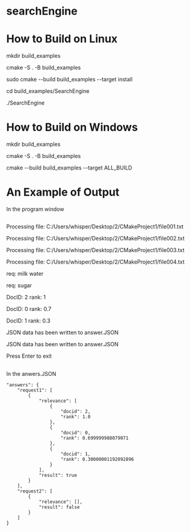 # searchEngine
# How to Build on Linux
mkdir build_examples 

cmake -S . -B build_examples 

sudo cmake --build build_examples --target install 

cd build_examples/SearchEngine 

./SearchEngine

# How to Build on Windows

mkdir build_examples 

cmake -S . -B build_examples

cmake --build build_examples --target ALL_BUILD 

##
# An Example of Output

In the program window
##
Processing file: C:/Users/whisper/Desktop/2/CMakeProject1/file001.txt

Processing file: C:/Users/whisper/Desktop/2/CMakeProject1/file002.txt

Processing file: C:/Users/whisper/Desktop/2/CMakeProject1/file003.txt

Processing file: C:/Users/whisper/Desktop/2/CMakeProject1/file004.txt

req: milk water

req: sugar

DocID: 2 rank: 1

DocID: 0 rank: 0.7

DocID: 1 rank: 0.3

JSON data has been written to answer.JSON

JSON data has been written to answer.JSON

Press Enter to exit

##
In the anwers.JSON



    "answers": {
        "request1": [
            {
                "relevance": [
                    {
                        "docid": 2,
                        "rank": 1.0
                    },
                    {
                        "docid": 0,
                        "rank": 0.699999988079071
                    },
                    {
                        "docid": 1,
                        "rank": 0.30000001192092896
                    }
                ],
                "result": true
            }
        ],
        "request2": [
            {
                "relevance": [],
                "result": false
            }
        ]
    }


